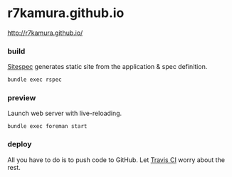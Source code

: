 # r7kamura.github.io
http://r7kamura.github.io/

### build
[Sitespec](https://github.com/r7kamura/sitespec) generates static site from the application & spec definition.
```sh
bundle exec rspec
```

### preview
Launch web server with live-reloading.

```
bundle exec foreman start
```

### deploy
All you have to do is to push code to GitHub.
Let [Travis CI](https://travis-ci.org/r7kamura/r7kamura.github.io) worry about the rest.

